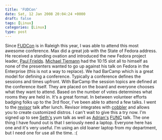```yaml
---
title: 'FUDCon'
date: Sat, 12 Jan 2008 20:04:24 +0000
draft: false
tags: [Linux]
categories: [Linux]
type: post
---
```


Since [FUDCon](http://fedoraproject.org/wiki/FUDCon/FUDConF9) is in Raleigh this year, I was able to attend this most awesome conference. Max did a great job with the State of Fedora address. He received a standing ovation and introduced the new Fedora project leader, [Paul Frields](http://fedoraproject.org/wiki/PaulWFrields). [Michael Tiemann](http://people.redhat.com/tiemann/) had the 10:15 slot all to himself as none of the presenters wanted to go up against his talk on Fedora in the Enterprise (this is not a way to replace). We had BarCamp which is a great model for defining a conference. Typically a conference defines the sessions and times upfront. With BarCamp the session topics are defined at the conference itself. They are placed on the board and everyone chooses what they want to attend. Based on the number of votes determines what rooms they are held in. It's a great format. In between volunteer efforts badging folks up to the 3rd floor, I've been able to attend a few talks. I went to the [revisor](http://revisor.fedoraunity.org/) talk after lunch. Revisor integrates with [cobbler](http://cobbler.et.redhat.com/) and allows you to create customized distros. I can't wait to give this a try now. I'm signed up to see [Seth's](http://skvidal.wordpress.com/) yum talk as well as [Adrian's](http://adrianlikins.com/) [FUNC](https://fedorahosted.org/func/) talk. The one thing I have found out is that I seriously need a laptop. Everyone here has one and it's very useful. I'm using an old loaner laptop from my department, but I need one for use all the time. :(